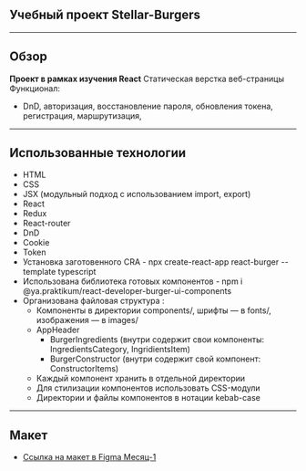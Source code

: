 ## Учебный проект Stellar-Burgers
___
## Обзор
**Проект в рамках изучения React**
Статическая верстка веб-страницы
Функционал:
 - DnD, авторизация, восстановление пароля, обновления токена, регистрация, маршрутизация, 
___
## Использованные технологии
* HTML
* CSS
* JSX (модульный подход с использованием import, export)
* React
* Redux
* React-router
* DnD
* Cookie
* Token
* Установка заготовенного CRA - npx create-react-app react-burger --template typescript 
* Использована библиотека готовых компонентов - npm i @ya.praktikum/react-developer-burger-ui-components 
* Организована файловая структура : 
  - Компоненты в директории components/, шрифты — в fonts/, изображения — в images/
   - AppHeader
	 - BurgerIngredients (внутри содержит свои компоненты: IngredientsCategory, IngridientsItem)
	 - BurgerConstructor (внутри содержит свой компонент: ConstructorItems)
  - Каждый компонент хранить в отдельной директории
  - Для стилизации компонентов использовать CSS-модули
  - Директории и файлы компонентов в нотации kebab-case

___
## Макет
* [Ссылка на макет в Figma Месяц-1](https://www.figma.com/file/ocw9a6hNGeAejl4F3G9fp8/React-_-%D0%9F%D1%80%D0%BE%D0%B5%D0%BA%D1%82%D0%BD%D1%8B%D0%B5-%D0%B7%D0%B0%D0%B4%D0%B0%D1%87%D0%B8-(3-%D0%BC%D0%B5%D1%81%D1%8F%D1%86%D0%B0)_external_link?node-id=0%3A1)

